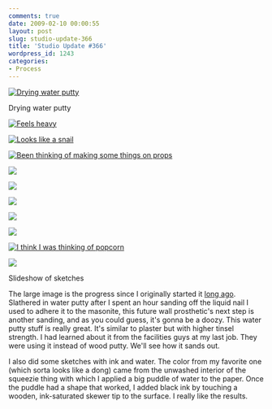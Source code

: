 ```yaml
---
comments: true
date: 2009-02-10 00:00:55
layout: post
slug: studio-update-366
title: 'Studio Update #366'
wordpress_id: 1243
categories:
- Process
---
```


[![Drying water putty](http://ryanfitzer.com/main/wp-content/uploads/2009/02/studio-feb-08-1.jpg)](http://ryanfitzer.com/main/wp-content/uploads/2009/02/studio-feb-08-1.jpg)

Drying water putty

[![Feels heavy](http://ryanfitzer.com/main/wp-content/uploads/2009/02/studio-feb-08-2-300x199.jpg)](http://ryanfitzer.com/main/wp-content/uploads/2009/02/studio-feb-08-2.jpg)

[![Looks like a snail](http://ryanfitzer.com/main/wp-content/uploads/2009/02/studio-feb-08-10-300x199.jpg)](http://ryanfitzer.com/main/wp-content/uploads/2009/02/studio-feb-08-10.jpg)

[![Been thinking of making some things on props](http://ryanfitzer.com/main/wp-content/uploads/2009/02/studio-feb-08-11-300x199.jpg)](http://ryanfitzer.com/main/wp-content/uploads/2009/02/studio-feb-08-11.jpg)

[![](http://ryanfitzer.com/main/wp-content/uploads/2009/02/studio-feb-08-3-300x199.jpg)](http://ryanfitzer.com/main/wp-content/uploads/2009/02/studio-feb-08-3.jpg)

[![](http://ryanfitzer.com/main/wp-content/uploads/2009/02/studio-feb-08-4-199x300.jpg)](http://ryanfitzer.com/main/wp-content/uploads/2009/02/studio-feb-08-4.jpg)

[![](http://ryanfitzer.com/main/wp-content/uploads/2009/02/studio-feb-08-5-199x300.jpg)](http://ryanfitzer.com/main/wp-content/uploads/2009/02/studio-feb-08-5.jpg)

[![](http://ryanfitzer.com/main/wp-content/uploads/2009/02/studio-feb-08-6-199x300.jpg)](http://ryanfitzer.com/main/wp-content/uploads/2009/02/studio-feb-08-6.jpg)

[![](http://ryanfitzer.com/main/wp-content/uploads/2009/02/studio-feb-08-7-300x199.jpg)](http://ryanfitzer.com/main/wp-content/uploads/2009/02/studio-feb-08-7.jpg)

[![I think I was thinking of popcorn](http://ryanfitzer.com/main/wp-content/uploads/2009/02/studio-feb-08-8-300x199.jpg)](http://ryanfitzer.com/main/wp-content/uploads/2009/02/studio-feb-08-8.jpg)

[![](http://ryanfitzer.com/main/wp-content/uploads/2009/02/studio-feb-08-9-300x199.jpg)](http://ryanfitzer.com/main/wp-content/uploads/2009/02/studio-feb-08-9.jpg)

Slideshow of sketches

The large image is the progress since I originally started it [long ago](http://ryanfitzer.com/gallery/mold-work). Slathered in water putty after I spent an hour sanding off the liquid nail I used to adhere it to the masonite, this future wall prosthetic's next step is another sanding, and as you could guess, it's gonna be a doozy. This water putty stuff is really great. It's similar to plaster but with higher tinsel strength. I had learned about it from the facilities guys at my last job. They were using it instead of wood putty. We'll see how it sands out.

I also did some sketches with ink and water. The color from my favorite one (which sorta looks like a dong) came from the unwashed interior of the squeezie thing with which I applied a big puddle of water to the paper. Once the puddle had a shape that worked, I added black ink by touching a wooden, ink-saturated skewer tip to the surface. I really like the results.

